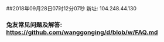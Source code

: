 ##2018年09月28日07时12分07秒 新址: 104.248.44.130
### 兔友常见问题及解答: https://github.com/wanggonging/d/blob/w/FAQ.md
